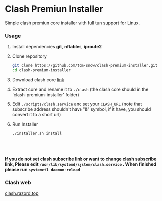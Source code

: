# Clash Premiun Installer

Simple clash premiun core installer with full tun support for Linux.



### Usage

1. Install dependencies **git**, **nftables**, **iproute2**

2. Clone repository

   ```bash
   git clone https://github.com/tom-snow/clash-premium-installer.git
   cd clash-premium-installer
   ```

3. Download clash core [link](https://github.com/Dreamacro/clash/releases/tag/premium)

4. Extract core and rename it to `./clash` (the clash core should in the 'clash-premium-installer' folder)

5. Edit `./scripts/clash.service` and set your `CLASH_URL` (note that subscribe address shouldn't have "&" symbol, if it have, you should convert it to a short url)

6. Run Installer

   ```bash
   ./installer.sh install
   ```


<br/><br/><br/>
**If you do not set clash subscribe link or want to change clash subscribe link, Please edit `/usr/lib/systemd/system/clash.service` . When finished please run `systemctl daemon-reload`**

### Clash web

[clash.razord.top](http://clash.razord.top/)